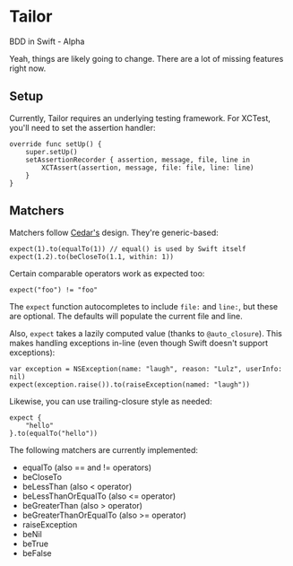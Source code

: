 Tailor
======

BDD in Swift - Alpha

Yeah, things are likely going to change. There are a lot of missing features right now.

Setup
-----

Currently, Tailor requires an underlying testing framework. For XCTest, you'll need to set
the assertion handler:

    override func setUp() {
        super.setUp()
        setAssertionRecorder { assertion, message, file, line in
            XCTAssert(assertion, message, file: file, line: line)
        }
    }


Matchers
--------

Matchers follow [Cedar's](https://github.com/pivotal/cedar) design. They're generic-based:

    expect(1).to(equalTo(1)) // equal() is used by Swift itself
    expect(1.2).to(beCloseTo(1.1, within: 1))
    
Certain comparable operators work as expected too:

    expect("foo") != "foo"

The ``expect`` function autocompletes to include ``file:`` and ``line:``, but these are optional.
The defaults will populate the current file and line.

Also, ``expect`` takes a lazily computed value (thanks to ``@auto_closure``). This makes handling
exceptions in-line (even though Swift doesn't support exceptions):

    var exception = NSException(name: "laugh", reason: "Lulz", userInfo: nil)
    expect(exception.raise()).to(raiseException(named: "laugh"))

Likewise, you can use trailing-closure style as needed:

    expect {
        "hello"
    }.to(equalTo("hello"))

The following matchers are currently implemented:

- equalTo (also == and != operators)
- beCloseTo
- beLessThan (also < operator)
- beLessThanOrEqualTo (also <= operator)
- beGreaterThan (also > operator)
- beGreaterThanOrEqualTo (also >= operator)
- raiseException
- beNil
- beTrue
- beFalse





